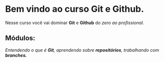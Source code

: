 # Bem vindo ao curso Git e Github.
Nesse curso você vai dominar **Git** e **Github** do _zero ao profissional._ 

## Módulos:
_Entendendo o que é **Git**, aprendendo sobre **repositórios**, trabalhando com **branches.**_


